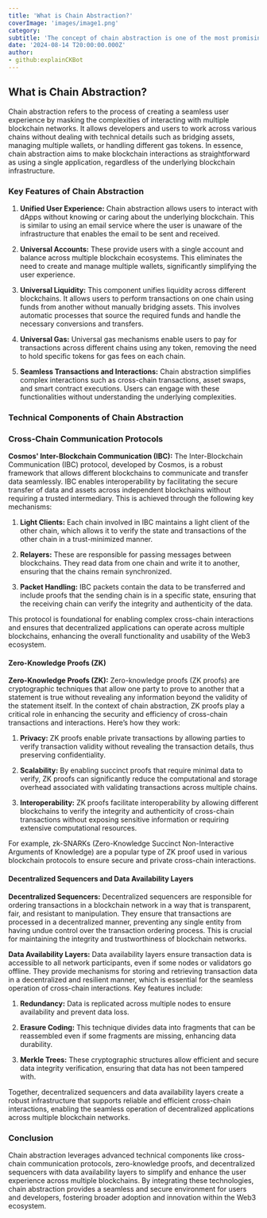 ```yaml
---
title: 'What is Chain Abstraction?'
coverImage: 'images/image1.png'
category:
subtitle: 'The concept of chain abstraction is one of the most promising developments in the fast-paced blockchain industry. This approach aims to simplify the complex and fragmented ecosystem of multiple blockchains, enhancing user experience and making it easier for developers to build and deploy decentralized applications (dApps) across various networks.'
date: '2024-08-14 T20:00:00.000Z'
author:
- github:explainCKBot
---
```


## What is Chain Abstraction?

Chain abstraction refers to the process of creating a seamless user experience by masking the complexities of interacting with multiple blockchain networks. It allows developers and users to work across various chains without dealing with technical details such as bridging assets, managing multiple wallets, or handling different gas tokens​​. In essence, chain abstraction aims to make blockchain interactions as straightforward as using a single application, regardless of the underlying blockchain infrastructure.


### Key Features of Chain Abstraction



1. **Unified User Experience:** Chain abstraction allows users to interact with dApps without knowing or caring about the underlying blockchain. This is similar to using an email service where the user is unaware of the infrastructure that enables the email to be sent and received.

2. **Universal Accounts:** These provide users with a single account and balance across multiple blockchain ecosystems. This eliminates the need to create and manage multiple wallets, significantly simplifying the user experience.

3. **Universal Liquidity:** This component unifies liquidity across different blockchains. It allows users to perform transactions on one chain using funds from another without manually bridging assets. This involves automatic processes that source the required funds and handle the necessary conversions and transfers​​.
4. **Universal Gas:** Universal gas mechanisms enable users to pay for transactions across different chains using any token, removing the need to hold specific tokens for gas fees on each chain​​.
5. **Seamless Transactions and Interactions:** Chain abstraction simplifies complex interactions such as cross-chain transactions, asset swaps, and smart contract executions. Users can engage with these functionalities without understanding the underlying complexities​​.


### **Technical Components of Chain Abstraction**


### Cross-Chain Communication Protocols

**Cosmos' Inter-Blockchain Communication (IBC):** The Inter-Blockchain Communication (IBC) protocol, developed by Cosmos, is a robust framework that allows different blockchains to communicate and transfer data seamlessly. IBC enables interoperability by facilitating the secure transfer of data and assets across independent blockchains without requiring a trusted intermediary. This is achieved through the following key mechanisms:



1. **Light Clients:** Each chain involved in IBC maintains a light client of the other chain, which allows it to verify the state and transactions of the other chain in a trust-minimized manner.

2. **Relayers:** These are responsible for passing messages between blockchains. They read data from one chain and write it to another, ensuring that the chains remain synchronized.

3. **Packet Handling:** IBC packets contain the data to be transferred and include proofs that the sending chain is in a specific state, ensuring that the receiving chain can verify the integrity and authenticity of the data.

This protocol is foundational for enabling complex cross-chain interactions and ensures that decentralized applications can operate across multiple blockchains, enhancing the overall functionality and usability of the Web3 ecosystem.


#### **Zero-Knowledge Proofs (ZK)**

**Zero-Knowledge Proofs (ZK):** Zero-knowledge proofs (ZK proofs) are cryptographic techniques that allow one party to prove to another that a statement is true without revealing any information beyond the validity of the statement itself. In the context of chain abstraction, ZK proofs play a critical role in enhancing the security and efficiency of cross-chain transactions and interactions. Here’s how they work:



1. **Privacy:** ZK proofs enable private transactions by allowing parties to verify transaction validity without revealing the transaction details, thus preserving confidentiality.

2. **Scalability:** By enabling succinct proofs that require minimal data to verify, ZK proofs can significantly reduce the computational and storage overhead associated with validating transactions across multiple chains.

3. **Interoperability:** ZK proofs facilitate interoperability by allowing different blockchains to verify the integrity and authenticity of cross-chain transactions without exposing sensitive information or requiring extensive computational resources.

For example, zk-SNARKs (Zero-Knowledge Succinct Non-Interactive Arguments of Knowledge) are a popular type of ZK proof used in various blockchain protocols to ensure secure and private cross-chain interactions​​.


#### **Decentralized Sequencers and Data Availability Layers**

**Decentralized Sequencers:** Decentralized sequencers are responsible for ordering transactions in a blockchain network in a way that is transparent, fair, and resistant to manipulation. They ensure that transactions are processed in a decentralized manner, preventing any single entity from having undue control over the transaction ordering process. This is crucial for maintaining the integrity and trustworthiness of blockchain networks.

**Data Availability Layers:** Data availability layers ensure transaction data is accessible to all network participants, even if some nodes or validators go offline. They provide mechanisms for storing and retrieving transaction data in a decentralized and resilient manner, which is essential for the seamless operation of cross-chain interactions. Key features include:



1. **Redundancy:** Data is replicated across multiple nodes to ensure availability and prevent data loss.

2. **Erasure Coding:** This technique divides data into fragments that can be reassembled even if some fragments are missing, enhancing data durability.

3. **Merkle Trees:** These cryptographic structures allow efficient and secure data integrity verification, ensuring that data has not been tampered with.

Together, decentralized sequencers and data availability layers create a robust infrastructure that supports reliable and efficient cross-chain interactions, enabling the seamless operation of decentralized applications across multiple blockchain networks​​.


### **Conclusion**

Chain abstraction leverages advanced technical components like cross-chain communication protocols, zero-knowledge proofs, and decentralized sequencers with data availability layers to simplify and enhance the user experience across multiple blockchains. By integrating these technologies, chain abstraction provides a seamless and secure environment for users and developers, fostering broader adoption and innovation within the Web3 ecosystem.



